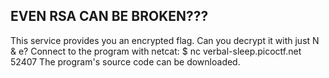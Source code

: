 ## EVEN RSA CAN BE BROKEN???

This service provides you an encrypted flag. Can you decrypt it with just N & e?
Connect to the program with netcat:
$ nc verbal-sleep.picoctf.net 52407
The program's source code can be downloaded.
